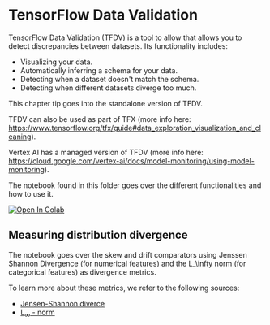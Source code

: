 # TensorFlow Data Validation
TensorFlow Data Validation (TFDV) is a tool to allow that allows you to
detect discrepancies between datasets. Its functionality includes:
* Visualizing your data.
* Automatically inferring a schema for your data.
* Detecting when a dataset doesn't match the schema.
* Detecting when different datasets diverge too much.

This chapter tip goes into the standalone version of TFDV.

TFDV can also be used as part of TFX (more info here: https://www.tensorflow.org/tfx/guide#data_exploration_visualization_and_cleaning).

Vertex AI has a managed version of TFDV (more info here: https://cloud.google.com/vertex-ai/docs/model-monitoring/using-model-monitoring).

The notebook found in this folder goes over the different functionalities and how to use it.

[![Open In Colab](https://colab.research.google.com/assets/colab-badge.svg)](https://colab.research.google.com/github/ml6team/quick-tips/blob/main/structured_data/2021_06_30_tensorflow_data_validation/tfdv_functionality_showcase.ipynb)

## Measuring distribution divergence
The notebook goes over the skew and drift comparators using Jenssen Shannon Divergence (for numerical features) 
and the L_\infty norm (for categorical features) as divergence metrics.

To learn more about these metrics, we refer to the following sources:
* [Jensen-Shannon diverce](https://medium.com/datalab-log/measuring-the-statistical-similarity-between-two-samples-using-jensen-shannon-and-kullback-leibler-8d05af514b15)
* [L<sub>∞</sub> - norm](https://en.wikipedia.org/wiki/Chebyshev_distance)